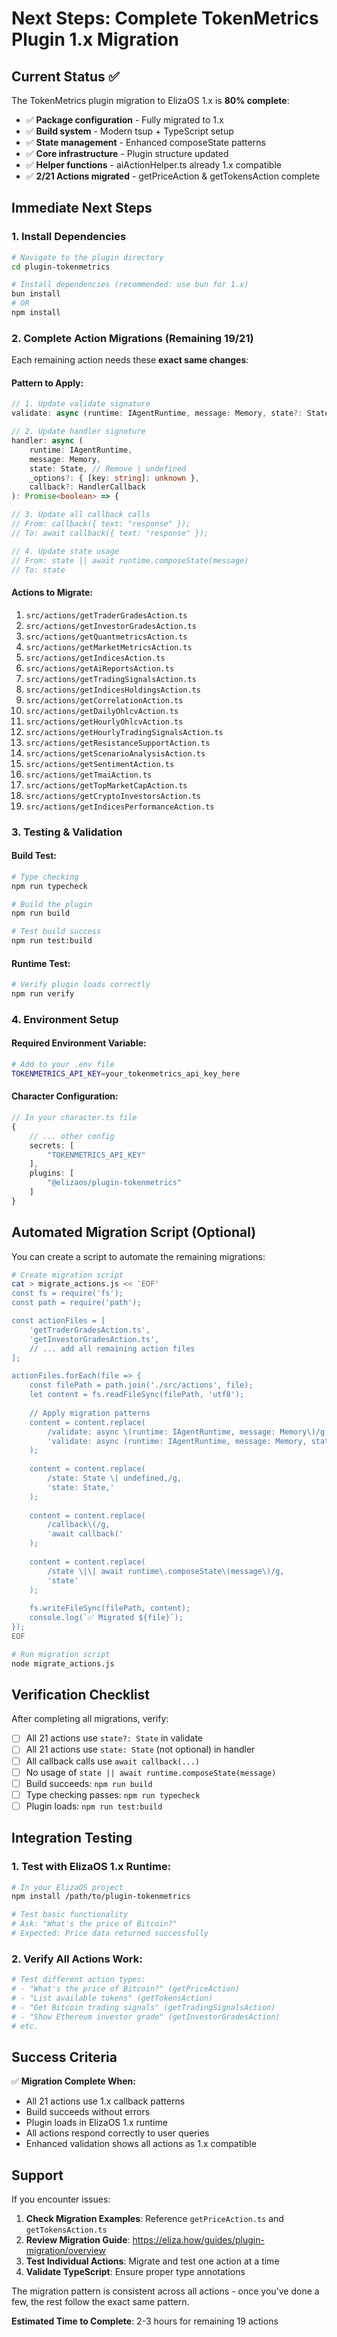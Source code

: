 # Next Steps: Complete TokenMetrics Plugin 1.x Migration

## Current Status ✅

The TokenMetrics plugin migration to ElizaOS 1.x is **80% complete**:

- ✅ **Package configuration** - Fully migrated to 1.x
- ✅ **Build system** - Modern tsup + TypeScript setup
- ✅ **State management** - Enhanced composeState patterns
- ✅ **Core infrastructure** - Plugin structure updated
- ✅ **Helper functions** - aiActionHelper.ts already 1.x compatible
- ✅ **2/21 Actions migrated** - getPriceAction & getTokensAction complete

## Immediate Next Steps

### 1. Install Dependencies
```bash
# Navigate to the plugin directory
cd plugin-tokenmetrics

# Install dependencies (recommended: use bun for 1.x)
bun install
# OR
npm install
```

### 2. Complete Action Migrations (Remaining 19/21)

Each remaining action needs these **exact same changes**:

#### Pattern to Apply:
```typescript
// 1. Update validate signature
validate: async (runtime: IAgentRuntime, message: Memory, state?: State) => {

// 2. Update handler signature  
handler: async (
    runtime: IAgentRuntime,
    message: Memory,
    state: State, // Remove | undefined
    _options?: { [key: string]: unknown },
    callback?: HandlerCallback
): Promise<boolean> => {

// 3. Update all callback calls
// From: callback({ text: "response" });
// To: await callback({ text: "response" });

// 4. Update state usage
// From: state || await runtime.composeState(message)  
// To: state
```

#### Actions to Migrate:
1. `src/actions/getTraderGradesAction.ts`
2. `src/actions/getInvestorGradesAction.ts`
3. `src/actions/getQuantmetricsAction.ts`
4. `src/actions/getMarketMetricsAction.ts`
5. `src/actions/getIndicesAction.ts`
6. `src/actions/getAiReportsAction.ts`
7. `src/actions/getTradingSignalsAction.ts`
8. `src/actions/getIndicesHoldingsAction.ts`
9. `src/actions/getCorrelationAction.ts`
10. `src/actions/getDailyOhlcvAction.ts`
11. `src/actions/getHourlyOhlcvAction.ts`
12. `src/actions/getHourlyTradingSignalsAction.ts`
13. `src/actions/getResistanceSupportAction.ts`
14. `src/actions/getScenarioAnalysisAction.ts`
15. `src/actions/getSentimentAction.ts`
16. `src/actions/getTmaiAction.ts`
17. `src/actions/getTopMarketCapAction.ts`
18. `src/actions/getCryptoInvestorsAction.ts`
19. `src/actions/getIndicesPerformanceAction.ts`

### 3. Testing & Validation

#### Build Test:
```bash
# Type checking
npm run typecheck

# Build the plugin
npm run build

# Test build success
npm run test:build
```

#### Runtime Test:
```bash
# Verify plugin loads correctly
npm run verify
```

### 4. Environment Setup

#### Required Environment Variable:
```bash
# Add to your .env file
TOKENMETRICS_API_KEY=your_tokenmetrics_api_key_here
```

#### Character Configuration:
```typescript
// In your character.ts file
{
    // ... other config
    secrets: [
        "TOKENMETRICS_API_KEY"
    ],
    plugins: [
        "@elizaos/plugin-tokenmetrics"
    ]
}
```

## Automated Migration Script (Optional)

You can create a script to automate the remaining migrations:

```bash
# Create migration script
cat > migrate_actions.js << 'EOF'
const fs = require('fs');
const path = require('path');

const actionFiles = [
    'getTraderGradesAction.ts',
    'getInvestorGradesAction.ts',
    // ... add all remaining action files
];

actionFiles.forEach(file => {
    const filePath = path.join('./src/actions', file);
    let content = fs.readFileSync(filePath, 'utf8');
    
    // Apply migration patterns
    content = content.replace(
        /validate: async \(runtime: IAgentRuntime, message: Memory\)/g,
        'validate: async (runtime: IAgentRuntime, message: Memory, state?: State)'
    );
    
    content = content.replace(
        /state: State \| undefined,/g,
        'state: State,'
    );
    
    content = content.replace(
        /callback\(/g,
        'await callback('
    );
    
    content = content.replace(
        /state \|\| await runtime\.composeState\(message\)/g,
        'state'
    );
    
    fs.writeFileSync(filePath, content);
    console.log(`✅ Migrated ${file}`);
});
EOF

# Run migration script
node migrate_actions.js
```

## Verification Checklist

After completing all migrations, verify:

- [ ] All 21 actions use `state?: State` in validate
- [ ] All 21 actions use `state: State` (not optional) in handler
- [ ] All callback calls use `await callback(...)`
- [ ] No usage of `state || await runtime.composeState(message)`
- [ ] Build succeeds: `npm run build`
- [ ] Type checking passes: `npm run typecheck`
- [ ] Plugin loads: `npm run test:build`

## Integration Testing

### 1. Test with ElizaOS 1.x Runtime:
```bash
# In your ElizaOS project
npm install /path/to/plugin-tokenmetrics

# Test basic functionality
# Ask: "What's the price of Bitcoin?"
# Expected: Price data returned successfully
```

### 2. Verify All Actions Work:
```bash
# Test different action types:
# - "What's the price of Bitcoin?" (getPriceAction)
# - "List available tokens" (getTokensAction)  
# - "Get Bitcoin trading signals" (getTradingSignalsAction)
# - "Show Ethereum investor grade" (getInvestorGradesAction)
# etc.
```

## Success Criteria

✅ **Migration Complete When:**
- All 21 actions use 1.x callback patterns
- Build succeeds without errors
- Plugin loads in ElizaOS 1.x runtime
- All actions respond correctly to user queries
- Enhanced validation shows all actions as 1.x compatible

## Support

If you encounter issues:

1. **Check Migration Examples**: Reference `getPriceAction.ts` and `getTokensAction.ts`
2. **Review Migration Guide**: https://eliza.how/guides/plugin-migration/overview
3. **Test Individual Actions**: Migrate and test one action at a time
4. **Validate TypeScript**: Ensure proper type annotations

The migration pattern is consistent across all actions - once you've done a few, the rest follow the exact same pattern.

**Estimated Time to Complete**: 2-3 hours for remaining 19 actions 